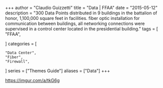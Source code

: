 +++
author = "Claudio Guizzetti"
title = "Data | FFAA"
date = "2015-05-12"
description = "300 Data Points distributed in 9 buildings in the battalion of honor, 1,100,000 square feet in facilities. fiber optic installation for communication between buildings, all networking connections were supervised in a control center located in the presidential building."
tags = [
    "FFAA",

]
categories = [

    "Data Center",
    "Fiber",
    "Firewall",
    
]
series = ["Themes Guide"]
aliases = ["Data"]
+++


https://imgur.com/a/tkG6g